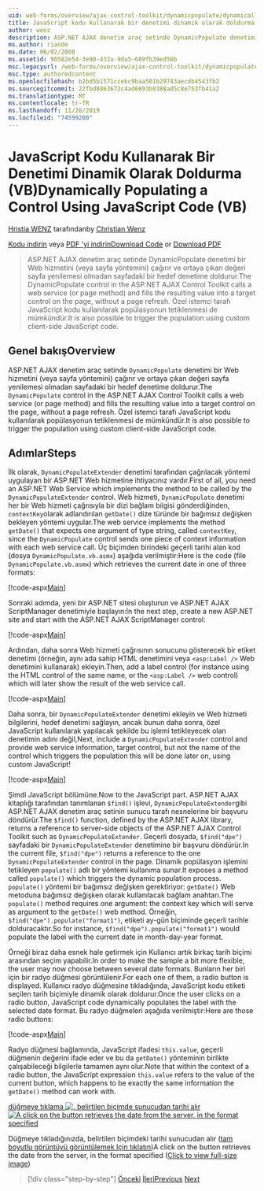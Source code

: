 ```yaml
---
uid: web-forms/overview/ajax-control-toolkit/dynamicpopulate/dynamically-populating-a-control-using-javascript-code-vb
title: JavaScript kodu kullanarak bir denetimi dinamik olarak doldurma (VB) | Microsoft Docs
author: wenz
description: ASP.NET AJAX denetim araç setinde DynamicPopulate denetimi bir Web hizmeti (veya sayfa yöntemi) çağırır ve elde edilen değeri t üzerindeki bir hedef denetime doldurur...
ms.author: riande
ms.date: 06/02/2008
ms.assetid: 90582e54-3e90-432a-9da5-689fb39ed56b
msc.legacyurl: /web-forms/overview/ajax-control-toolkit/dynamicpopulate/dynamically-populating-a-control-using-javascript-code-vb
msc.type: authoredcontent
ms.openlocfilehash: b2bd5b1571ccebc9baa501b29743aecdb4543fb2
ms.sourcegitcommit: 22fbd8863672c4ad6693b8388ad5c8e753fb41a2
ms.translationtype: MT
ms.contentlocale: tr-TR
ms.lasthandoff: 11/28/2019
ms.locfileid: "74599200"
---
```

# <a name="dynamically-populating-a-control-using-javascript-code-vb"></a><span data-ttu-id="4a0bb-103">JavaScript Kodu Kullanarak Bir Denetimi Dinamik Olarak Doldurma (VB)</span><span class="sxs-lookup"><span data-stu-id="4a0bb-103">Dynamically Populating a Control Using JavaScript Code (VB)</span></span>

<span data-ttu-id="4a0bb-104">[Hristia WENZ](https://github.com/wenz) tarafından</span><span class="sxs-lookup"><span data-stu-id="4a0bb-104">by [Christian Wenz](https://github.com/wenz)</span></span>

<span data-ttu-id="4a0bb-105">[Kodu indirin](https://download.microsoft.com/download/d/8/f/d8f2f6f9-1b7c-46ad-9252-e1fc81bdea3e/dynamicpopulate1.vb.zip) veya [PDF 'yi indirin](https://download.microsoft.com/download/b/6/a/b6ae89ee-df69-4c87-9bfb-ad1eb2b23373/dynamicpopulate1VB.pdf)</span><span class="sxs-lookup"><span data-stu-id="4a0bb-105">[Download Code](https://download.microsoft.com/download/d/8/f/d8f2f6f9-1b7c-46ad-9252-e1fc81bdea3e/dynamicpopulate1.vb.zip) or [Download PDF](https://download.microsoft.com/download/b/6/a/b6ae89ee-df69-4c87-9bfb-ad1eb2b23373/dynamicpopulate1VB.pdf)</span></span>

> <span data-ttu-id="4a0bb-106">ASP.NET AJAX denetim araç setinde DynamicPopulate denetimi bir Web hizmetini (veya sayfa yöntemini) çağırır ve ortaya çıkan değeri sayfa yenilemesi olmadan sayfadaki bir hedef denetime doldurur.</span><span class="sxs-lookup"><span data-stu-id="4a0bb-106">The DynamicPopulate control in the ASP.NET AJAX Control Toolkit calls a web service (or page method) and fills the resulting value into a target control on the page, without a page refresh.</span></span> <span data-ttu-id="4a0bb-107">Özel istemci tarafı JavaScript kodu kullanılarak popülasyonun tetiklenmesi de mümkündür.</span><span class="sxs-lookup"><span data-stu-id="4a0bb-107">It is also possible to trigger the population using custom client-side JavaScript code.</span></span>

## <a name="overview"></a><span data-ttu-id="4a0bb-108">Genel bakış</span><span class="sxs-lookup"><span data-stu-id="4a0bb-108">Overview</span></span>

<span data-ttu-id="4a0bb-109">ASP.NET AJAX denetim araç setinde `DynamicPopulate` denetimi bir Web hizmetini (veya sayfa yöntemini) çağırır ve ortaya çıkan değeri sayfa yenilemesi olmadan sayfadaki bir hedef denetime doldurur.</span><span class="sxs-lookup"><span data-stu-id="4a0bb-109">The `DynamicPopulate` control in the ASP.NET AJAX Control Toolkit calls a web service (or page method) and fills the resulting value into a target control on the page, without a page refresh.</span></span> <span data-ttu-id="4a0bb-110">Özel istemci tarafı JavaScript kodu kullanılarak popülasyonun tetiklenmesi de mümkündür.</span><span class="sxs-lookup"><span data-stu-id="4a0bb-110">It is also possible to trigger the population using custom client-side JavaScript code.</span></span>

## <a name="steps"></a><span data-ttu-id="4a0bb-111">Adımlar</span><span class="sxs-lookup"><span data-stu-id="4a0bb-111">Steps</span></span>

<span data-ttu-id="4a0bb-112">İlk olarak, `DynamicPopulateExtender` denetimi tarafından çağrılacak yöntemi uygulayan bir ASP.NET Web hizmetine ihtiyacınız vardır.</span><span class="sxs-lookup"><span data-stu-id="4a0bb-112">First of all, you need an ASP.NET Web Service which implements the method to be called by the `DynamicPopulateExtender` control.</span></span> <span data-ttu-id="4a0bb-113">Web hizmeti, `DynamicPopulate` denetimi her bir Web hizmeti çağrısıyla bir dizi bağlam bilgisi gönderdiğinden, `contextKey`olarak adlandırılan `getDate()` dize türünde bir bağımsız değişken bekleyen yöntemi uygular.</span><span class="sxs-lookup"><span data-stu-id="4a0bb-113">The web service implements the method `getDate()` that expects one argument of type string, called `contextKey`, since the `DynamicPopulate` control sends one piece of context information with each web service call.</span></span> <span data-ttu-id="4a0bb-114">Üç biçimden birindeki geçerli tarihi alan kod (dosya `DynamicPopulate.vb.asmx`) aşağıda verilmiştir:</span><span class="sxs-lookup"><span data-stu-id="4a0bb-114">Here is the code (file `DynamicPopulate.vb.asmx`) which retrieves the current date in one of three formats:</span></span>

[!code-aspx[Main](dynamically-populating-a-control-using-javascript-code-vb/samples/sample1.aspx)]

<span data-ttu-id="4a0bb-115">Sonraki adımda, yeni bir ASP.NET sitesi oluşturun ve ASP.NET AJAX ScriptManager denetimiyle başlayın:</span><span class="sxs-lookup"><span data-stu-id="4a0bb-115">In the next step, create a new ASP.NET site and start with the ASP.NET AJAX ScriptManager control:</span></span>

[!code-aspx[Main](dynamically-populating-a-control-using-javascript-code-vb/samples/sample2.aspx)]

<span data-ttu-id="4a0bb-116">Ardından, daha sonra Web hizmeti çağrısının sonucunu gösterecek bir etiket denetimi (örneğin, aynı ada sahip HTML denetimini veya `<asp:Label />` Web denetimini kullanarak) ekleyin.</span><span class="sxs-lookup"><span data-stu-id="4a0bb-116">Then, add a label control (for instance using the HTML control of the same name, or the `<asp:Label />` web control) which will later show the result of the web service call.</span></span>

[!code-aspx[Main](dynamically-populating-a-control-using-javascript-code-vb/samples/sample3.aspx)]

<span data-ttu-id="4a0bb-117">Daha sonra, bir `DynamicPopulateExtender` denetimi ekleyin ve Web hizmeti bilgilerini, hedef denetimi sağlayın, ancak bunun daha sonra, özel JavaScript kullanılarak yapılacak şekilde bu işlemi tetikleyecek olan denetimin adını değil,</span><span class="sxs-lookup"><span data-stu-id="4a0bb-117">Next, include a `DynamicPopulateExtender` control and provide web service information, target control, but not the name of the control which triggers the population this will be done later on, using custom JavaScript!</span></span>

[!code-aspx[Main](dynamically-populating-a-control-using-javascript-code-vb/samples/sample4.aspx)]

<span data-ttu-id="4a0bb-118">Şimdi JavaScript bölümüne.</span><span class="sxs-lookup"><span data-stu-id="4a0bb-118">Now to the JavaScript part.</span></span> <span data-ttu-id="4a0bb-119">ASP.NET AJAX kitaplığı tarafından tanımlanan `$find()` işlevi, `DynamicPopulateExtender`gibi ASP.NET AJAX denetim araç setinin sunucu tarafı nesnelerine bir başvuru döndürür.</span><span class="sxs-lookup"><span data-stu-id="4a0bb-119">The `$find()` function, defined by the ASP.NET AJAX library, returns a reference to server-side objects of the ASP.NET AJAX Control Toolkit such as `DynamicPopulateExtender`.</span></span> <span data-ttu-id="4a0bb-120">Geçerli dosyada, `$find("dpe")` sayfadaki bir `DynamicPopulateExtender` denetimine bir başvuru döndürür.</span><span class="sxs-lookup"><span data-stu-id="4a0bb-120">In the current file, `$find("dpe")` returns a reference to the one `DynamicPopulateExtender` control in the page.</span></span> <span data-ttu-id="4a0bb-121">Dinamik popülasyon işlemini tetikleyen `populate()` adlı bir yöntemi kullanıma sunar.</span><span class="sxs-lookup"><span data-stu-id="4a0bb-121">It exposes a method called `populate()` which triggers the dynamic population process.</span></span> <span data-ttu-id="4a0bb-122">`populate()` yöntemi bir bağımsız değişken gerektiriyor: `getDate()` Web metoduna bağımsız değişken olarak kullanılacak bağlam anahtarı.</span><span class="sxs-lookup"><span data-stu-id="4a0bb-122">The `populate()` method requires one argument: the context key which will serve as argument to the `getDate()` web method.</span></span> <span data-ttu-id="4a0bb-123">Örneğin, `$find("dpe").populate("format1")`, etiketi ay-gün biçiminde geçerli tarihle dolduracaktır.</span><span class="sxs-lookup"><span data-stu-id="4a0bb-123">So for instance, `$find("dpe").populate("format1")` would populate the label with the current date in month-day-year format.</span></span>

<span data-ttu-id="4a0bb-124">Örneği biraz daha esnek hale getirmek için Kullanıcı artık birkaç tarih biçimi arasından seçim yapabilir.</span><span class="sxs-lookup"><span data-stu-id="4a0bb-124">In order to make the sample a bit more flexible, the user may now choose between several date formats.</span></span> <span data-ttu-id="4a0bb-125">Bunların her biri için bir radyo düğmesi görüntülenir.</span><span class="sxs-lookup"><span data-stu-id="4a0bb-125">For each one of them, a radio button is displayed.</span></span> <span data-ttu-id="4a0bb-126">Kullanıcı radyo düğmesine tıkladığında, JavaScript kodu etiketi seçilen tarih biçimiyle dinamik olarak doldurur.</span><span class="sxs-lookup"><span data-stu-id="4a0bb-126">Once the user clicks on a radio button, JavaScript code dynamically populates the label with the selected date format.</span></span> <span data-ttu-id="4a0bb-127">Bu radyo düğmeleri aşağıda verilmiştir:</span><span class="sxs-lookup"><span data-stu-id="4a0bb-127">Here are those radio buttons:</span></span>

[!code-aspx[Main](dynamically-populating-a-control-using-javascript-code-vb/samples/sample5.aspx)]

<span data-ttu-id="4a0bb-128">Radyo düğmesi bağlamında, JavaScript ifadesi `this.value`, geçerli düğmenin değerini ifade eder ve bu da `getDate()` yönteminin birlikte çalışabileceği bilgilerle tamamen aynı olur.</span><span class="sxs-lookup"><span data-stu-id="4a0bb-128">Note that within the context of a radio button, the JavaScript expression `this.value` refers to the value of the current button, which happens to be exactly the same information the `getDate()` method can work with.</span></span>

<span data-ttu-id="4a0bb-129">[düğmeye tıklama ![, belirtilen biçimde sunucudan tarihi alır](dynamically-populating-a-control-using-javascript-code-vb/_static/image2.png)](dynamically-populating-a-control-using-javascript-code-vb/_static/image1.png)</span><span class="sxs-lookup"><span data-stu-id="4a0bb-129">[![A click on the button retrieves the date from the server, in the format specified](dynamically-populating-a-control-using-javascript-code-vb/_static/image2.png)](dynamically-populating-a-control-using-javascript-code-vb/_static/image1.png)</span></span>

<span data-ttu-id="4a0bb-130">Düğmeye tıkladığınızda, belirtilen biçimdeki tarihi sunucudan alır ([tam boyutlu görüntüyü görüntülemek Için tıklatın](dynamically-populating-a-control-using-javascript-code-vb/_static/image3.png))</span><span class="sxs-lookup"><span data-stu-id="4a0bb-130">A click on the button retrieves the date from the server, in the format specified ([Click to view full-size image](dynamically-populating-a-control-using-javascript-code-vb/_static/image3.png))</span></span>

> [!div class="step-by-step"]
> <span data-ttu-id="4a0bb-131">[Önceki](dynamically-populating-a-control-vb.md)
> [İleri](using-dynamicpopulate-with-a-user-control-and-javascript-vb.md)</span><span class="sxs-lookup"><span data-stu-id="4a0bb-131">[Previous](dynamically-populating-a-control-vb.md)
[Next](using-dynamicpopulate-with-a-user-control-and-javascript-vb.md)</span></span>
